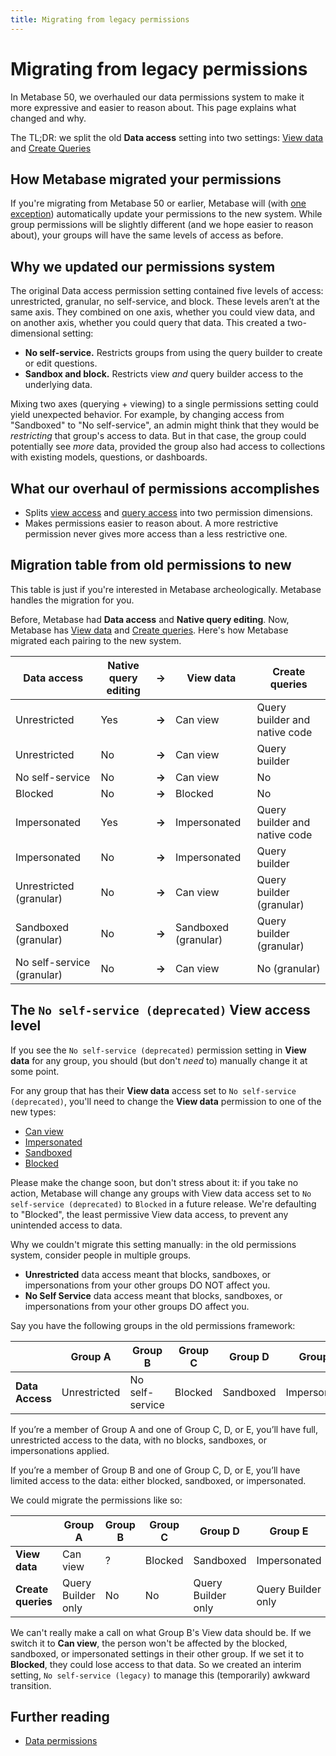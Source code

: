 ```yaml
---
title: Migrating from legacy permissions
---
```


# Migrating from legacy permissions

In Metabase 50, we overhauled our data permissions system to make it more expressive and easier to reason about. This page explains what changed and why.

The TL;DR: we split the old **Data access** setting into two settings: [View data](./data.md#can-view-data-permission) and [Create Queries](./data.md#create-queries-permissions)

## How Metabase migrated your permissions

If you're migrating from Metabase 50 or earlier, Metabase will (with [one exception](#the-no-self-service-deprecated-view-access-level)) automatically update your permissions to the new system. While group permissions will be slightly different (and we hope easier to reason about), your groups will have the same levels of access as before.

## Why we updated our permissions system

The original Data access permission setting contained five levels of access: unrestricted, granular, no self-service, and block. These levels aren’t at the same axis. They combined on one axis, whether you could view data, and on another axis, whether you could query that data. This created a two-dimensional setting:

- **No self-service.** Restricts groups from using the query builder to create or edit questions.
- **Sandbox and block.** Restricts view _and_ query builder access to the underlying data.

Mixing two axes (querying + viewing) to a single permissions setting could yield unexpected behavior. For example, by changing access from "Sandboxed" to "No self-service", an admin might think that they would be _restricting_ that group's access to data. But in that case, the group could potentially see _more_ data, provided the group also had access to collections with existing models, questions, or dashboards.

## What our overhaul of permissions accomplishes

- Splits [view access](./data.md#view-data-permissions) and [query access](./data.md#create-queries-permissions) into two permission dimensions.
- Makes permissions easier to reason about. A more restrictive permission never gives more access than a less restrictive one.

## Migration table from old permissions to new

This table is just if you're interested in Metabase archeologically. Metabase handles the migration for you.

Before, Metabase had **Data access** and **Native query editing**. Now, Metabase has [View data](./data.md#view-data-permissions) and [Create queries](./data.md#create-queries-permissions). Here's how Metabase migrated each pairing to the new system.

| **Data access**            | **Native query editing** | **->** | **View data**        | **Create queries**            |
| -------------------------- | ------------------------ | ------ | -------------------- | ----------------------------- |
| Unrestricted               | Yes                      | **->** | Can view             | Query builder and native code |
| Unrestricted               | No                       | **->** | Can view             | Query builder                 |
| No self-service            | No                       | **->** | Can view             | No                            |
| Blocked                    | No                       | **->** | Blocked              | No                            |
| Impersonated               | Yes                      | **->** | Impersonated         | Query builder and native code |
| Impersonated               | No                       | **->** | Impersonated         | Query builder                 |
| Unrestricted (granular)    | No                       | **->** | Can view             | Query builder (granular)      |
| Sandboxed (granular)       | No                       | **->** | Sandboxed (granular) | Query builder (granular)      |
| No self-service (granular) | No                       | **->** | Can view             | No (granular)                 |

## The `No self-service (deprecated)` View access level

If you see the `No self-service (deprecated)` permission setting in **View data** for any group, you should (but don't _need_ to) manually change it at some point.

For any group that has their **View data** access set to `No self-service (deprecated)`, you'll need to change the **View data** permission to one of the new types:

- [Can view](./data.md#can-view-data-permission)
- [Impersonated](./data.md#impersonated-view-data-permission)
- [Sandboxed](./data.md#sandboxed-view-data-permission)
- [Blocked](./data.md#blocked-view-data-permission)

Please make the change soon, but don't stress about it: if you take no action, Metabase will change any groups with View data access set to `No self-service (deprecated)` to `Blocked` in a future release. We're defaulting to "Blocked", the least permissive View data access, to prevent any unintended access to data.

Why we couldn't migrate this setting manually: in the old permissions system, consider people in multiple groups.

- **Unrestricted** data access meant that blocks, sandboxes, or impersonations from your other groups DO NOT affect you.
- **No Self Service** data access meant that blocks, sandboxes, or impersonations from your other groups DO affect you.

Say you have the following groups in the old permissions framework:

|                 | **Group A**  | **Group B**     | **Group C** | **Group D** | **Group E**  |
| --------------- | ------------ | --------------- | ----------- | ----------- | ------------ |
| **Data Access** | Unrestricted | No self-service | Blocked     | Sandboxed   | Impersonated |

If you’re a member of Group A and one of Group C, D, or E, you’ll have full, unrestricted access to the data, with no blocks, sandboxes, or impersonations applied.

If you’re a member of Group B and one of Group C, D, or E, you’ll have limited access to the data: either blocked, sandboxed, or impersonated.

We could migrate the permissions like so:

|                    | **Group A**        | **Group B** | **Group C** | **Group D**        | **Group E**        |
| ------------------ | ------------------ | ----------- | ----------- | ------------------ | ------------------ |
| **View data**      | Can view           | ?           | Blocked     | Sandboxed          | Impersonated       |
| **Create queries** | Query Builder only | No          | No          | Query Builder only | Query Builder only |

We can't really make a call on what Group B's View data should be. If we switch it to **Can view**, the person won't be affected by the blocked, sandboxed, or impersonated settings in their other group. If we set it to **Blocked**, they could lose access to that data. So we created an interim setting, `No self-service (legacy)` to manage this (temporarily) awkward transition.

## Further reading

- [Data permissions](./data.md)
